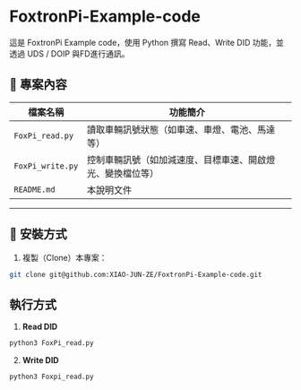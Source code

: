 # FoxtronPi-Example-code

這是 FoxtronPi Example code，使用 Python 撰寫 Read、Write DID 功能，並透過 UDS / DOIP 與FD進行通訊。

## 📁 專案內容

| 檔案名稱       | 功能簡介                     |
|----------------|------------------------------|
| `FoxPi_read.py`  | 讀取車輛訊號狀態（如車速、車燈、電池、馬達等） |
| `FoxPi_write.py` | 控制車輛訊號（如加減速度、目標車速、開啟燈光、變換檔位等）    |
| `README.md`     | 本說明文件                  |

---

## 🚀 安裝方式

1. 複製（Clone）本專案：
```bash
git clone git@github.com:XIAO-JUN-ZE/FoxtronPi-Example-code.git
```

## 執行方式
1. **Read DID**
```bash
python3 FoxPi_read.py
```
2. **Write DID**
```bash
python3 Foxpi_read.py



